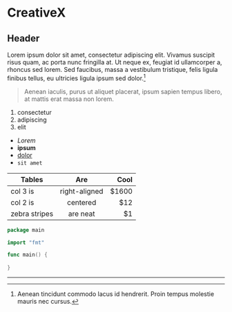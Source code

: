 # CreativeX

## Header

Lorem ipsum dolor sit amet, consectetur adipiscing elit. Vivamus suscipit risus quam, ac porta nunc fringilla at. Ut neque ex, feugiat id ullamcorper a, rhoncus sed lorem. Sed faucibus, massa a vestibulum tristique, felis ligula finibus tellus, eu ultricies ligula ipsum sed dolor.[^1]

> Aenean iaculis, purus ut aliquet placerat, ipsum sapien tempus libero, at mattis erat massa non lorem.

1. consectetur
2. adipiscing
3. elit

- *Lorem*
- **ipsum**
- [dolor](www.google.com)
- `sit amet`

| Tables        | Are           | Cool  |
| ------------- |:-------------:| -----:|
| col 3 is      | right-aligned | $1600 |
| col 2 is      | centered      |   $12 |
| zebra stripes | are neat      |    $1 |

```go
package main

import "fmt"

func main() {
 
}
```

---

[^1]: Aenean tincidunt commodo lacus id hendrerit. Proin tempus molestie mauris nec cursus. 
